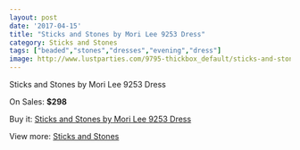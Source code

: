```yaml
---
layout: post
date: '2017-04-15'
title: "Sticks and Stones by Mori Lee 9253 Dress"
category: Sticks and Stones
tags: ["beaded","stones","dresses","evening","dress"]
image: http://www.lustparties.com/9795-thickbox_default/sticks-and-stones-by-mori-lee-9253-dress.jpg
---
```

Sticks and Stones by Mori Lee 9253 Dress

On Sales: **$298**
<a href="https://www.lustparties.com/en/sticks-and-stones/3389-sticks-and-stones-by-mori-lee-9253-dress.html"><amp-img layout="responsive" width="600" height="600" src="//www.lustparties.com/9795-thickbox_default/sticks-and-stones-by-mori-lee-9253-dress.jpg" alt="Sticks and Stones by Mori Lee 9253 Dress 0" /></a>
<a href="https://www.lustparties.com/en/sticks-and-stones/3389-sticks-and-stones-by-mori-lee-9253-dress.html"><amp-img layout="responsive" width="600" height="600" src="//www.lustparties.com/9796-thickbox_default/sticks-and-stones-by-mori-lee-9253-dress.jpg" alt="Sticks and Stones by Mori Lee 9253 Dress 1" /></a>

Buy it: [Sticks and Stones by Mori Lee 9253 Dress](https://www.lustparties.com/en/sticks-and-stones/3389-sticks-and-stones-by-mori-lee-9253-dress.html "Sticks and Stones by Mori Lee 9253 Dress")

View more: [Sticks and Stones](https://www.lustparties.com/en/11-sticks-and-stones "Sticks and Stones")